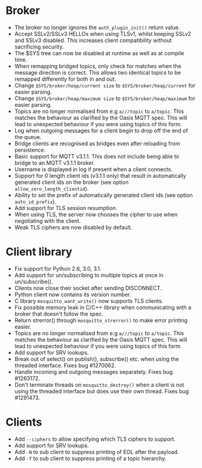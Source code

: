 <!--
.. title: Version 1.3 released
.. slug: version-1-3-released
.. date: 2014-03-17 00:06:32
.. tags: Releases
.. category:
.. link:
.. description:
.. type: text
-->


# Broker

 * The broker no longer ignores the `auth_plugin_init()` return value.
 * Accept SSLv2/SSLv3 HELLOs when using TLSv1, whilst keeping SSLv2 and SSLv3
   disabled. This increases client compatibility without sacrificing security.
 * The $SYS tree can now be disabled at runtime as well as at compile time.
 * When remapping bridged topics, only check for matches when the message
   direction is correct. This allows two identical topics to be remapped
   differently for both in and out.
 * Change `$SYS/broker/heap/current size` to `$SYS/broker/heap/current` for
   easier parsing.
 * Change `$SYS/broker/heap/maximum size` to `$SYS/broker/heap/maximum` for
   easier parsing.
 * Topics are no longer normalised from e.g `a///topic` to `a/topic`. This
   matches the behaviour as clarified by the Oasis MQTT spec. This will lead to
   unexpected behaviour if you were using topics of this form.
 * Log when outgoing messages for a client begin to drop off the end of the
   queue.
 * Bridge clients are recognised as bridges even after reloading from
   persistence.
 * Basic support for MQTT v3.1.1. This does not include being able to bridge to
   an MQTT v3.1.1 broker.
 * Username is displayed in log if present when a client connects.
 * Support for 0 length client ids (v3.1.1 only) that result in automatically
   generated client ids on the broker (see option `allow_zero_length_clientid`).
 * Ability to set the prefix of automatically generated client ids (see option
   `auto_id_prefix`).
 * Add support for TLS session resumption.
 * When using TLS, the server now chooses the cipher to use when negotiating
   with the client.
 * Weak TLS ciphers are now disabled by default.

# Client library

 * Fix support for Python 2.6, 3.0, 3.1.
 * Add support for un/subscribing to multiple topics at once in un/subscribe().
 * Clients now close their socket after sending DISCONNECT.
 * Python client now contains its version number.
 * C library `mosquitto_want_write()` now supports TLS clients.
 * Fix possible memory leak in C/C++ library when communicating with a broker
   that doesn't follow the spec.
 * Return strerror() through `mosquitto_strerror()` to make error printing
   easier.
 * Topics are no longer normalised from e.g `a///topic` to `a/topic`. This
   matches the behaviour as clarified by the Oasis MQTT spec. This will lead to
   unexpected behaviour if you were using topics of this form.
 * Add support for SRV lookups.
 * Break out of select() on publish(), subscribe() etc. when using the threaded
   interface. Fixes bug #1270062.
 * Handle incoming and outgoing messages separately. Fixes bug #1263172.
 * Don't terminate threads on `mosquitto_destroy()` when a client is not using
   the threaded interface but does use their own thread. Fixes bug #1291473.

# Clients

 * Add `--ciphers` to allow specifying which TLS ciphers to support.
 * Add support for SRV lookups.
 * Add `-N` to sub client to suppress printing of EOL after the payload.
 * Add `-T` to sub client to suppress printing of a topic hierarchy.
